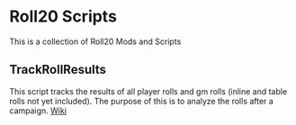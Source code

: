 # Roll20 Scripts

This is a collection of Roll20 Mods and Scripts

## TrackRollResults 
This script tracks the results of all player rolls and gm rolls (inline and table rolls not yet included). The purpose of this is to analyze the rolls after a campaign.
[Wiki](https://wiki.rfelten.de/index.php?title=TrackRollResults.js)
